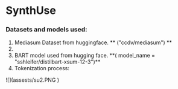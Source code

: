 # SynthUse

### Datasets and models used:

<ol>
<li>Mediasum Dataset from huggingface. ** ("ccdv/mediasum") ** <li>
<li>BART model used from hugging face. **( model_name = "sshleifer/distilbart-xsum-12-3")** </li>
<li>Tokenization process:</li>

</ol>
![](assests/su2.PNG )
